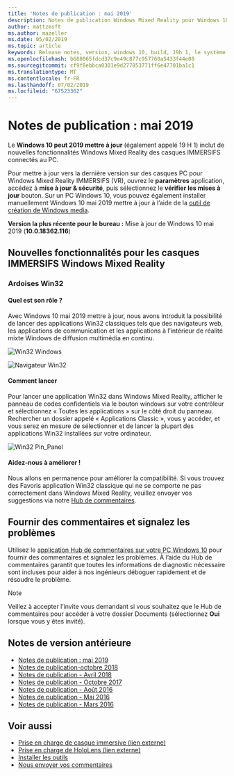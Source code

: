 ```yaml
---
title: 'Notes de publication : mai 2019'
description: Notes de publication Windows Mixed Reality pour Windows 10 peuvent 2019 mettre à jour (également appelé 19H 1).
author: mattzmsft
ms.author: mazeller
ms.date: 05/02/2019
ms.topic: article
keywords: Release notes, version, windows 10, build, 19h 1, le système d’exploitation, mai 2019
ms.openlocfilehash: b688065fdcd37c9e49c877c957760a5433f44e08
ms.sourcegitcommit: cf9f8ebbca0301e9d277853771ff6e47701ba1c1
ms.translationtype: MT
ms.contentlocale: fr-FR
ms.lasthandoff: 07/02/2019
ms.locfileid: "67523362"
---
```

# <a name="release-notes---may-2019"></a>Notes de publication : mai 2019

Le **Windows 10 peut 2019 mettre à jour** (également appelé 19 H 1) inclut de nouvelles fonctionnalités Windows Mixed Reality des casques IMMERSIFS connectés au PC. 

Pour mettre à jour vers la dernière version sur des casques PC pour Windows Mixed Reality IMMERSIFS (VR), ouvrez le **paramètres** application, accédez à **mise à jour & sécurité**, puis sélectionnez le **vérifier les mises à jour** bouton. Sur un PC Windows 10, vous pouvez également installer manuellement Windows 10 mai 2019 mettre à jour à l’aide de la [outil de création de Windows media](https://www.microsoft.com/software-download/windows10).

**Version la plus récente pour le bureau :** Mise à jour de Windows 10 mai 2019 (**10.0.18362.116**)<br>

## <a name="new-features-for-windows-mixed-reality-immersive-headsets"></a>Nouvelles fonctionnalités pour les casques IMMERSIFS Windows Mixed Reality

### <a name="win32-slates"></a>Ardoises Win32

#### <a name="what-does-it-do"></a>Quel est son rôle ? 
Avec Windows 10 mai 2019 mettre à jour, nous avons introduit la possibilité de lancer des applications Win32 classiques tels que des navigateurs web, les applications de communication et les applications à l’intérieur de réalité mixte Windows de diffusion multimédia en continu. 

![Win32 Windows](images/mr-win32-slates-1.png)

![Navigateur Win32](images/mr-win32-slates-2.png)

#### <a name="how-to-launch"></a>Comment lancer
Pour lancer une application Win32 dans Windows Mixed Reality, afficher le panneau de codes confidentiels via le bouton windows sur votre contrôleur et sélectionnez « Toutes les applications » sur le côté droit du panneau.  Rechercher un dossier appelé « Applications Classic », vous y accéder, et vous serez en mesure de sélectionner et de lancer la plupart des applications Win32 installées sur votre ordinateur.

![Win32 Pin_Panel](images/mr-win32-slates-pinspanel.png)

#### <a name="please-help-us-improve"></a>Aidez-nous à améliorer !
Nous allons en permanence pour améliorer la compatibilité.  Si vous trouvez des Favoris application Win32 classique qui ne se comporte ne pas correctement dans Windows Mixed Reality, veuillez envoyer vos suggestions via notre [Hub de commentaires](https://support.microsoft.com/en-us/help/4021566/windows-10-send-feedback-to-microsoft-with-feedback-hub).

## <a name="provide-feedback-and-report-issues"></a>Fournir des commentaires et signalez les problèmes

Utilisez le [application Hub de commentaires sur votre PC Windows 10](give-us-feedback.md) pour fournir des commentaires et signalez les problèmes. À l’aide du Hub de commentaires garantit que toutes les informations de diagnostic nécessaire sont incluses pour aider à nos ingénieurs déboguer rapidement et de résoudre le problème.

>[!NOTE]
>Veillez à accepter l’invite vous demandant si vous souhaitez que le Hub de commentaires pour accéder à votre dossier Documents (sélectionnez **Oui** lorsque vous y êtes invité).

## <a name="prior-release-notes"></a>Notes de version antérieure

* [Notes de publication : mai 2019](release-notes-may-2019.md)
* [Notes de publication-octobre 2018](release-notes-october-2018.md)
* [Notes de publication - Avril 2018](release-notes-april-2018.md)
* [Notes de publication - Octobre 2017](release-notes-october-2017.md)
* [Notes de publication - Août 2016](release-notes-august-2016.md)
* [Notes de publication - Mai 2016](release-notes-may-2016.md)
* [Notes de publication - Mars 2016](release-notes-march-2016.md)

## <a name="see-also"></a>Voir aussi
* [Prise en charge de casque immersive (lien externe)](https://docs.microsoft.com/windows/mixed-reality/enthusiast-guide/troubleshooting-windows-mixed-reality)
* [Prise en charge de HoloLens (lien externe)](https://support.microsoft.com/products/hololens)
* [Installer les outils](install-the-tools.md)
* [Nous envoyer vos commentaires](give-us-feedback.md)

